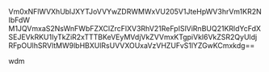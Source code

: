 Vm0xNFlWVXhUblJXYTJoVVYwZDRWMWxVU205V1JteHpWV3hrVm1KR2NIbFdW
M1JQVmxaS2NsWnFWbFZXClZrcFlXV3RhV21ReFpISlViRnBUQ21KRldYcFdX
SEJEVkRKU1IyTkZiR2xTTTBKeVEyMVdjVkZVVmxKTgpiVkl6VkZSR2QyUldj
RFpOUlhSRVltMW9lbHBXUlRsUVVXOUxaVzVHZUFvS1lYZGwKCmxkdg==

wdm